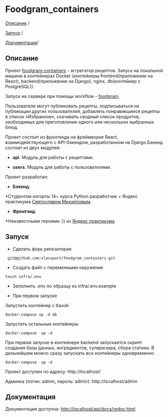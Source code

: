 # Foodgram_containers

[Описание](#описание) /

[Запуск](#запуск) /

[Документация](#документация)/

  

## Описание

Проект [foodgram-containers](https://github.com/slavspart/foodgram-containers) - аггрегатор рецептов. Запуск на локальной машине в контейнерах Docker (контейнеры frontend(приложение на React), backend(приложение на Django), nginx, db(контейнер с PostgreSQL)).

Запуск на сервере при помощи workflow - [foodgram](https://github.com/slavspart/foodgram-project-react).

Пользователи могут публиковать рецепты, подписываться на публикации других пользователей, добавлять понравившиеся рецепты в список «Избранное», скачивать сводный список продуктов, необходимых для приготовления одного или нескольких выбранных блюд.

  

Проект состоит из фронтенда на фреймворке React, взаимодействующего с API-бэкендом, разработанном на Django.Бэкенд состоит из двух модулей:

-  **api**. Модуль для работы с рецептами.

-  **users**. Модуль для работы с пользователями.

  

Проект разработан:

-  **Бэкенд**:

*Cтудентом когорты 14+ курса Python разработчик + Яндекс практикума <a  href="https://github.com/slavspart"  target="_blank">Святославом Михайловым</a>.

-  **Фронтэнд**:

*Неизвестными героями :)) из <a  href="https://practicum.yandex.ru"  target="_blank">Яндекс практикума</a>

  

## Запуск
- Сделать форк репозитория

```
 git@github.com:slavspart/foodgram_containers.git
```
- Создать файл c переменными окружения
```
touch infra/.env
```
- Заполнить .env  по образцу из infra/.env.example

- При первом запуске  

Запустить контейнер с базой:
```
docker-compose up -d db
```
Запустить остальные контейнеры 
```
docker-compose  up -d
```

При первом запуске в контейнере backend запускается скрипт создания базы данных, ингредиентов, суперюзера, сбора статики.
В дальнейшем можно сразу запускать все контейнеры одновременно:
```
docker-compose  up -d
```
Проект доступен по адресу:
http://localhost/

Админка (логин: admin, пароль: admin):
http://localhost/admin

## Документация
Документация доступна:
 <a href="http://localhost/api/docs/redoc.html" target="_blank">http://localhost/api/docs/redoc.html</a>
